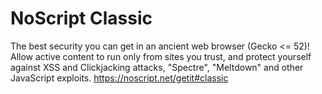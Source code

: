# NoScript Classic 

The best security you can get in an ancient web browser (Gecko <= 52)!
Allow active content to run only from sites you trust, and protect yourself against XSS and Clickjacking attacks, "Spectre", "Meltdown" and other JavaScript exploits.
<a href="https://noscript.net/getit#classic">https://noscript.net/getit#classic</a>


